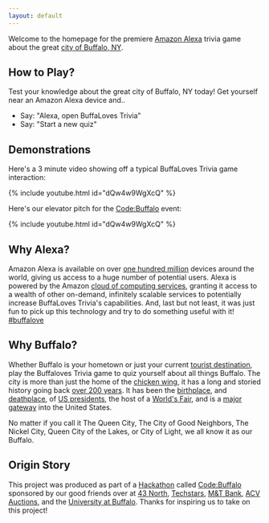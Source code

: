 ```yaml
---
layout: default
---
```


Welcome to the homepage for the premiere [Amazon Alexa](https://www.amazon.com/Amazon-Echo-And-Alexa-Devices/b?node=9818047011) trivia game about the great [city of Buffalo, NY](https://www.google.com/maps/place/Buffalo,+NY).

## How to Play?

Test your knowledge about the great city of Buffalo, NY today! Get yourself near an Amazon Alexa device and..

  * Say: "Alexa, open BuffaLoves Trivia"
  * Say: "Start a new quiz"

## Demonstrations

Here's a 3 minute video showing off a typical BuffaLoves Trivia game interaction:

{% include youtube.html id="dQw4w9WgXcQ" %}

Here's our elevator pitch for the [Code:Buffalo](https://www.43north.org/code-buffalo/) event:

{% include youtube.html id="dQw4w9WgXcQ" %}

## Why Alexa?

Amazon Alexa is available on over [one hundred million](https://www.cnet.com/news/amazon-has-sold-more-than-100-million-alexa-devices/) devices around the world, giving us access to a huge number of potential users. Alexa is powered by the Amazon [cloud of computing services](https://aws.amazon.com/products/), granting it access to a wealth of other on-demand, infinitely scalable services to potentially increase BuffaLoves Trivia's capabilities. And, last but not least, it was just fun to pick up this technology and try to do something useful with it! [#buffalove](https://twitter.com/search?q=%23buffalove)

## Why Buffalo?

Whether Buffalo is your hometown or just your current [tourist destination](https://www.visitbuffaloniagara.com/), play the Buffaloves Trivia game to quiz yourself about all things Buffalo. The city is more than just the home of the [chicken wing](https://www.nationalchickencouncil.org/chicken-wing-history/), it has a long and storied history going back [over 200 years](https://en.wikipedia.org/wiki/Buffalo,_New_York). It has been the [birthplace](https://en.wikipedia.org/wiki/Millard_Fillmore), and [deathplace](https://en.wikipedia.org/wiki/Assassination_of_William_McKinley), of [US presidents](https://en.wikipedia.org/wiki/History_of_Buffalo,_New_York#U.S._Presidents_and_Buffalo), the host of a [World's Fair](https://en.wikipedia.org/wiki/Pan-American_Exposition), and is a [major gateway](https://www.bts.gov/content/border-crossingentry-data) into the United States.

No matter if you call it The Queen City, The City of Good Neighbors, The Nickel City, Queen City of the Lakes, or City of Light, we all know it as our Buffalo.

## Origin Story

This project was produced as part of a [Hackathon](https://en.wikipedia.org/wiki/Hackathon) called [Code:Buffalo](https://www.43north.org/code-buffalo/) sponsored by our good friends over at [43 North](https://www.43north.org/), [Techstars](https://www.techstars.com/), [M&T Bank](https://www.mtb.com/home-page), [ACV Auctions](https://www.acvauctions.com/), and the [University at Buffalo](http://www.buffalo.edu/). Thanks for inspiring us to take on this project!
